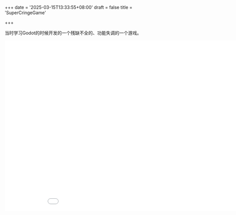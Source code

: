 +++
date = '2025-03-15T13:33:55+08:00'
draft = false
title = 'SuperCringeGame'

+++

当时学习Godot的时候开发的一个残缺不全的、功能失调的一个游戏。

<iframe src="/SuperCringeGame/SuperCringeGame.html" allowtransparency="true" width="960" height="540" frameborder="0" scrolling="no" allowfullscreen></iframe>
